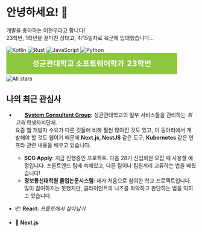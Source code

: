 # 안녕하세요! 👋

개발을 좋아하는 이현우라고 합니다!  
23학번, 1학년을 끝마친 상태고, 4/15일자로 육군에 입대했습니다...

![Kotlin](https://img.shields.io/badge/Kotlin-5472f7?style=for-the-badge&logo=kotlin&logoColor=fff)
![Rust](https://img.shields.io/badge/Rust-f08400?style=for-the-badge&logo=rust&logoColor=fff)
![JavaScript](https://img.shields.io/badge/JavaScript-f7d62d?style=for-the-badge&logo=javascript&logoColor=440)
![Python](https://img.shields.io/badge/Python-3ba4dd?style=for-the-badge&logo=python&logoColor=015)  
[![SKKU 2023](./assets/skku-badge-23.svg)](https://cse.skku.edu/)
![All stars](https://img.shields.io/badge/dynamic/json?logo=github&label=받은%20⭐%20수&style=for-the-badge&query=%24.stars&url=https://api.github-star-counter.workers.dev/user/lhwdev&color=f2e81b)


## 나의 최근 관심사

- &thinsp;<img src="https://avatars.githubusercontent.com/u/39462049?s=100" width="16" height="16" />&thinsp; [**System Consultant Group**](https://scg.skku.ac.kr): 성균관대학교의 일부 서비스들을 관리하는 _최고의_ 학생자치단체.  
  요즘 웹 개발자 수요가 다른 것들에 비해 훨씬 많아진 것도 있고, 이 동아리에서 개발해야 할 것도 웹이기 때문에
  **Next.js, NestJS** 같은 도구, **Kubernetes** 같은 인프라 관련 내용을 배우고 있습니다.

  * **SCG Apply**: 지금 진행중인 프로젝트. 다음 28기 신입회원 모집 때 사용할 예정입니다.
    프론트엔드 팀에 속해있고, 다른 팀이나 팀원끼리 교류하는 법을 배웠습니다!
  * **정보통신대학원 졸업논문시스템**: 제가 처음으로 참여한 학교 프로젝트입니다. 많이 참여하지는 못했지만, 클라이언트의 니즈를 파악하고 판단하는 법을 익히고 있습니다.

- 📦 **React**: _프론트에서 살아남기_  

- 🚀 **Next.js**

